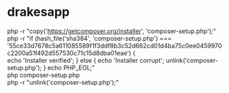 # drakesapp
php -r "copy('https://getcomposer.org/installer', 'composer-setup.php');"
<br>
php -r "if (hash_file('sha384', 'composer-setup.php') === '55ce33d7678c5a611085589f1f3ddf8b3c52d662cd01d4ba75c0ee0459970c2200a51f492d557530c71c15d8dba01eae') { 
    <br>
    echo 'Installer verified'; } else { echo 'Installer corrupt'; unlink('composer-setup.php'); } echo PHP_EOL;"<br>
php composer-setup.php<br>
php -r "unlink('composer-setup.php');"

